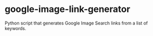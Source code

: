# google-image-link-generator
Python script that generates Google Image Search links from a list of keywords.
